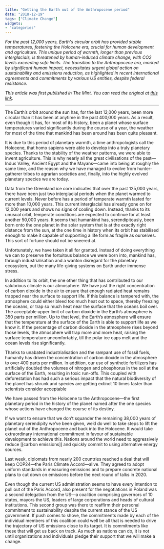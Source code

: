 ```yaml
---
title: "Getting the Earth out of the Anthropocene period"
date: "2018-12-19"
tags: ["Climate Change"]
widgets: 
- "categories"
---
```


*For the past 12,000 years, Earth's circular orbit has provided stable temperatures, fostering the Holocene era, crucial for human development and agriculture. This unique period of warmth, longer than previous interglacials, is threatened by human-induced climate change, with CO2 levels exceeding safe limits. The transition to the Anthropocene era, marked by significant human impact, necessitates urgent global action on sustainability and emissions reduction, as highlighted in recent international agreements and commitments by various US entities, despite federal resistance.*
<!--more-->
*This article was first published in The Mint. You can read the original at [this link](https://www.livemint.com/Opinion/f71y1O3aPEfMrW8z2IuKNO/Opinion--Getting-the-Earth-out-of-the-Anthropocene-period.html).*

---

The Earth’s orbit around the sun has, for the last 12,000 years, been more circular than it has been at anytime in the past 400,000 years. As a result, even though it has, for most of its history, been a planet whose surface temperatures varied significantly during the course of a year, the weather for most of the time that mankind has been around has been quite pleasant.

It is due to this period of planetary warmth, a time anthropologists call the Holocene, that homo sapiens were able to develop into a truly planetary species. Thanks to the stability of the weather patterns, we were able to invent agriculture. This is why nearly all the great civilisations of the past—Indus Valley, Ancient Egypt and the Mayans—came into being at roughly the same time, and the reason why we have managed to evolve from hunter-gatherer tribes to agrarian societies and, finally, into the highly evolved planetary species we are today.

Data from the Greenland ice core indicates that over the past 125,000 years, there have been just two interglacial periods when the planet warmed to current levels. Never before has a period of temperate warmth lasted for more than 10,000 years. This current interglacial has already gone on for 12,000 years and shows no signs of cooling down. Instead, thanks to its unusual orbit, temperate conditions are expected to continue for at least another 50,000 years. It seems that humankind has, serendipitously, been born onto the one planet in the solar system that is at the exactly right distance from the sun, at the one time in history when its orbit has stabilised enough to make it capable of supporting a life form as fragile as ourselves. This sort of fortune should not be sneered at.

Unfortunately, we have taken it all for granted. Instead of doing everything we can to preserve the fortuitous balance we were born into, mankind has, through industrialisation and a wanton disregard for the planetary ecosystem, put the many life-giving systems on Earth under immense stress.

In addition to its orbit, the one other thing that has contributed to our salubrious climate is our atmosphere. We have just the right concentration of carbon dioxide in the air to ensure that enough radiated heat remains trapped near the surface to support life. If this balance is tampered with, the atmosphere could either bleed too much heat out to space, thereby freezing the oceans, or trap so much heat near the surface that the oceans boil over. The acceptable upper limit of carbon dioxide in the Earth’s atmosphere is 350 parts per million. Up to that level, the Earth’s atmosphere will ensure that the temperature at the surface of the Earth is able to support life as we know it. If the percentage of carbon dioxide in the atmosphere rises beyond those levels, the atmosphere will trap more and more heat, raising the surface temperature uncomfortably, till the polar ice caps melt and the ocean levels rise significantly.

Thanks to unabated industrialisation and the rampant use of fossil fuels, humanity has driven the concentration of carbon dioxide in the atmosphere to over 400 parts per million. In addition, our use of synthetic fertilizers has artificially doubled the volumes of nitrogen and phosphorus in the soil at the surface of the Earth, resulting in toxic run-offs. This coupled with deforestation has had such a serious impact that the natural biodiversity of the planet has shrunk and species are getting extinct 10 times faster than scientists consider acceptable

We have passed from the Holocene to the Anthropocene—the first planetary period in the history of the planet named after the one species whose actions have changed the course of its destiny.

If we want to ensure that we don’t squander the remaining 38,000 years of planetary serendipity we’ve been given, we’d do well to take steps to lift the planet out of the Anthropocene and back into the Holocene. It would take extraordinary international commitment in favour of sustainable development to achieve this. Nations around the world need to aggressively reduce [[carbon emissions]] and quickly commit to using alternative energy sources.

Last week, diplomats from nearly 200 countries reached a deal that will keep COP24—the Paris Climate Accord—alive. They agreed to adopt uniform standards in measuring emissions and to prepare concrete national plans to cut down on emissions before the next round of talks in 2020.

Even though the current US administration seems to have every intention to pull out of the Paris Accord, also present for the negotiations in Poland was a second delegation from the US—a coalition comprising governors of 10 states, mayors the US, leaders of large corporations and heads of cultural institutions. This second group was there to reaffirm their personal commitment to sustainability despite the current stance of the US government. If push comes to shove, the commitments made by each of the individual members of this coalition could well be all that is needed to drive the trajectory of US emissions close to its target. It is commitments like these that will get us back on track. As much as nations can do, it is not until organizations and individuals pledge their support that we will make a change.

